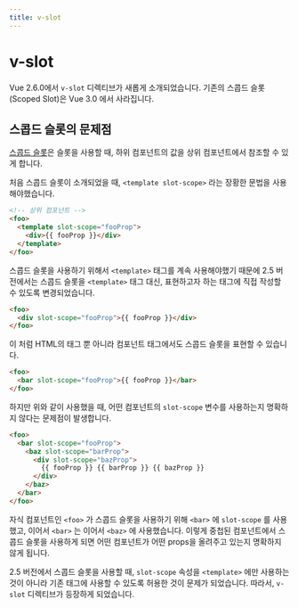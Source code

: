 ```yaml
---
title: v-slot
---
```


# v-slot

Vue 2.6.0에서 `v-slot` 디렉티브가 새롭게 소개되었습니다. 기존의 스콥드 슬롯(Scoped Slot)은 Vue 3.0 에서 사라집니다.

## 스콥드 슬롯의 문제점

[스콥드 슬롯](/reuse/scoped-slot.html)은 슬롯을 사용할 때, 하위 컴포넌트의 값을 상위 컴포넌트에서 참조할 수 있게 합니다. 

처음 스콥드 슬롯이 소개되었을 때, `<template slot-scope>` 라는 장황한 문법을 사용해야했습니다.

```html {3,5}
<!-- 상위 컴포넌트 -->
<foo>
  <template slot-scope="fooProp">
    <div>{{ fooProp }}</div>
  </template>
</foo>
```

스콥드 슬롯을 사용하기 위해서 `<template>` 태그를 계속 사용해야했기 때문에 2.5 버전에서는 스콥드 슬롯을 `<template>` 태그 대신, 표현하고자 하는 태그에 직접 작성할 수 있도록 변경되었습니다.

```html {2}
<foo>
  <div slot-scope="fooProp">{{ fooProp }}</div>
</foo>
```

이 처럼 HTML의 태그 뿐 아니라 컴포넌트 태그에서도 스콥드 슬롯을 표현할 수 있습니다.

```html {2}
<foo>
  <bar slot-scope="fooProp">{{ fooProp }}</bar>
</foo>
```

하지만 위와 같이 사용했을 때, 어떤 컴포넌트의 `slot-scope` 변수를 사용하는지 명확하지 않다는 문제점이 발생합니다.

```html
<foo>
  <bar slot-scope="fooProp">
    <baz slot-scope="barProp">
      <div slot-scope="bazProp">
        {{ fooProp }} {{ barProp }} {{ bazProp }}
      </div>
    </baz>
  </bar>
</foo>
```

자식 컴포넌트인 `<foo>` 가 스콥드 슬롯을 사용하기 위해 `<bar>` 에 `slot-scope` 를 사용했고, 이어서 `<bar>` 는 이어서 `<baz>` 에 사용했습니다. 이렇게 중첩된 컴포넌트에서 스콥드 슬롯을 사용하게 되면 어떤 컴포넌트가 어떤 props을 올려주고 있는지 명확하지 않게 됩니다.

2.5 버전에서 스콥드 슬롯을 사용할 때, `slot-scope` 속성을 `<template>` 에만 사용하는 것이 아니라 기존 태그에 사용할 수 있도록 허용한 것이 문제가 되었습니다. 따라서, `v-slot` 디렉티브가 등장하게 되었습니다.
